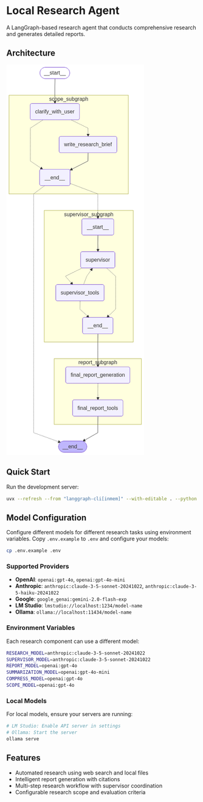 # Local Research Agent

A LangGraph-based research agent that conducts comprehensive research and generates detailed reports.

## Architecture

![Agent Workflow](agent_graph.png)

## Quick Start

Run the development server:

```bash
uvx --refresh --from "langgraph-cli[inmem]" --with-editable . --python 3.11 langgraph dev --allow-blocking
```

## Model Configuration

Configure different models for different research tasks using environment variables. Copy `.env.example` to `.env` and configure your models:

```bash
cp .env.example .env
```

### Supported Providers

- **OpenAI**: `openai:gpt-4o`, `openai:gpt-4o-mini`
- **Anthropic**: `anthropic:claude-3-5-sonnet-20241022`, `anthropic:claude-3-5-haiku-20241022`
- **Google**: `google_genai:gemini-2.0-flash-exp`
- **LM Studio**: `lmstudio://localhost:1234/model-name`
- **Ollama**: `ollama://localhost:11434/model-name`

### Environment Variables

Each research component can use a different model:

```bash
RESEARCH_MODEL=anthropic:claude-3-5-sonnet-20241022
SUPERVISOR_MODEL=anthropic:claude-3-5-sonnet-20241022
REPORT_MODEL=openai:gpt-4o
SUMMARIZATION_MODEL=openai:gpt-4o-mini
COMPRESS_MODEL=openai:gpt-4o
SCOPE_MODEL=openai:gpt-4o
```

### Local Models

For local models, ensure your servers are running:

```bash
# LM Studio: Enable API server in settings
# Ollama: Start the server
ollama serve
```

## Features

- Automated research using web search and local files
- Intelligent report generation with citations
- Multi-step research workflow with supervisor coordination
- Configurable research scope and evaluation criteria